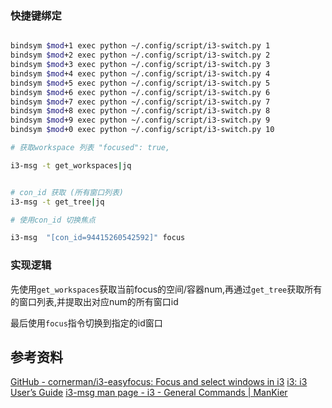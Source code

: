 ### 快捷键绑定

```bash

bindsym $mod+1 exec python ~/.config/script/i3-switch.py 1
bindsym $mod+2 exec python ~/.config/script/i3-switch.py 2
bindsym $mod+3 exec python ~/.config/script/i3-switch.py 3
bindsym $mod+4 exec python ~/.config/script/i3-switch.py 4
bindsym $mod+5 exec python ~/.config/script/i3-switch.py 5
bindsym $mod+6 exec python ~/.config/script/i3-switch.py 6
bindsym $mod+7 exec python ~/.config/script/i3-switch.py 7
bindsym $mod+8 exec python ~/.config/script/i3-switch.py 8
bindsym $mod+9 exec python ~/.config/script/i3-switch.py 9
bindsym $mod+0 exec python ~/.config/script/i3-switch.py 10

```

```bash
# 获取workspace 列表 "focused": true,

i3-msg -t get_workspaces|jq


# con_id 获取 (所有窗口列表)
i3-msg -t get_tree|jq

# 使用con_id 切换焦点

i3-msg  "[con_id=94415260542592]" focus


```

### 实现逻辑

先使用`get_workspaces`获取当前focus的空间/容器num,再通过`get_tree`获取所有的窗口列表,并提取出对应num的所有窗口id

最后使用`focus`指令切换到指定的id窗口

## 参考资料
 [GitHub - cornerman/i3-easyfocus: Focus and select windows in i3](https://github.com/cornerman/i3-easyfocus)
[i3: i3 User’s Guide](https://i3wm.org/docs/userguide.html#list_of_commands)
[i3-msg man page - i3 - General Commands | ManKier](https://www.mankier.com/1/i3-msg)

